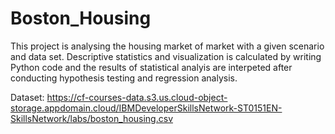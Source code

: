 # Boston_Housing
This project is analysing the housing market of market with a given scenario and data set. Descriptive statistics and visualization is calculated by writing Python code and the results of statistical analyis are interpeted after conducting hypothesis testing and regression analysis.

Dataset: https://cf-courses-data.s3.us.cloud-object-storage.appdomain.cloud/IBMDeveloperSkillsNetwork-ST0151EN-SkillsNetwork/labs/boston_housing.csv
